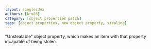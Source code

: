 ```yaml
---
layout: singleidea
authors: [krm26]
category: [object properties patch]
tags: [object properties, new object property, stealing]
---
```

"Unstealable" object property, which makes an item with that property incapable
of being stolen.
